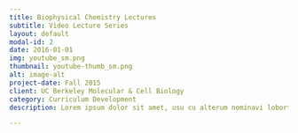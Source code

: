 ```yaml
---
title: Biophysical Chemistry Lectures
subtitle: Video Lecture Series
layout: default
modal-id: 2
date: 2016-01-01
img: youtube_sm.png
thumbnail: youtube-thumb_sm.png
alt: image-alt
project-date: Fall 2015
client: UC Berkeley Molecular & Cell Biology
category: Curriculum Development
description: Lorem ipsum dolor sit amet, usu cu alterum nominavi lobortis. At duo novum diceret. Tantas apeirian vix et, usu sanctus postulant inciderint ut, populo diceret necessitatibus in vim. Cu eum dicam feugiat noluisse.

---
```

